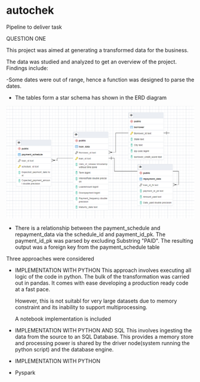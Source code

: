 # autochek
Pipeline to deliver task

QUESTION ONE

This project was aimed at generating a transformed data for the business.

The data was studied and analyzed to get an overview of the project. Findings include:

  -Some dates were out of range, hence a function was designed to parse the dates.
  
  - The tables form a star schema has shown in the ERD diagram
  
  ![alt text](https://github.com/JamiuAfolabi/autochek/blob/main/question_one/ERD.PNG)

  - There is a relationship between the payment_schedule and repayment_data via the schedule_id and payment_id_pk.
    The payment_id_pk was parsed by excluding Substring "PAID". The resulting output was a foreign key from the payment_schedule table

Three approaches were considered

- IMPLEMENTATION WITH PYTHON
    This approach involves executing all logic of the code in python. The bulk of the transformation was carried out in pandas.
    It comes with ease developing a production ready code at a fast pace.
    
    However, this is not suitabl for very large datasets due to memory constraint and its inability to support multiprocessing.
    
    A notebook implementation is included
    

- IMPLEMENTATION WITH PYTHON AND SQL
   This involves ingesting the data from the source to an SQL Database. This provides a memory store and processing power is shared
   by the driver node(system running the python script) and the database engine.
- IMPLEMENTATION WITH PYTHON
- Pyspark


